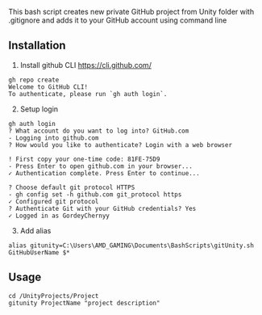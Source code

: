 This bash script creates new private GitHub project from Unity folder with .gitignore and adds it to your GitHub account using command line

## Installation

1. Install github CLI https://cli.github.com/

```
gh repo create
Welcome to GitHub CLI!
To authenticate, please run `gh auth login`.
```
2. Setup login
```
gh auth login
? What account do you want to log into? GitHub.com
- Logging into github.com
? How would you like to authenticate? Login with a web browser

! First copy your one-time code: 81FE-75D9
- Press Enter to open github.com in your browser...
✓ Authentication complete. Press Enter to continue...

? Choose default git protocol HTTPS
- gh config set -h github.com git_protocol https
✓ Configured git protocol
? Authenticate Git with your GitHub credentials? Yes
✓ Logged in as GordeyChernyy
```
3. Add alias

`alias gitunity=C:\Users\AMD_GAMING\Documents\BashScripts\gitUnity.sh GitHubUserName $*`

## Usage
```
cd /UnityProjects/Project
gitunity ProjectName "project description"
```
